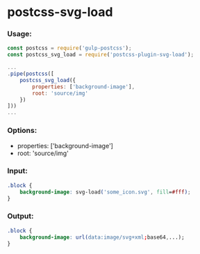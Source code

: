 # postcss-svg-load

### Usage:
```js
const postcss = require('gulp-postcss');
const postcss_svg_load = require('postcss-plugin-svg-load');

...
.pipe(postcss([
    postcss_svg_load({
        properties: ['background-image'],
        root: 'source/img'
    })
]))
...

```

### Options:
- properties: ['background-image']
- root: 'source/img'

### Input:
```css
.block {
    background-image: svg-load('some_icon.svg', fill=#fff);
}
```

### Output:
```css
.block {
    background-image: url(data:image/svg+xml;base64,...);
}
```
